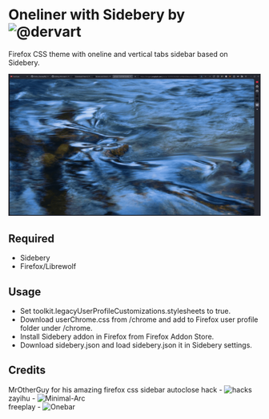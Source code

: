 # Oneliner with Sidebery by ![@dervart](https://github.com/dervart/firefox_theme)
<p>
Firefox CSS theme with oneline and vertical tabs sidebar based on Sidebery.
</p>

![](https://github.com/dervart/firefox_theme/blob/main/preview.gif)

## Required
- Sidebery
- Firefox/Librewolf

## Usage
- Set toolkit.legacyUserProfileCustomizations.stylesheets to true.
- Download userChrome.css from /chrome and add to Firefox user profile folder under /chrome.
- Install Sidebery addon in Firefox from Firefox Addon Store.
- Download sidebery.json and load sidebery.json it in Sidebery settings.

## Credits
MrOtherGuy for his amazing firefox css sidebar autoclose hack - ![hacks](https://github.com/MrOtherGuy/firefox-csshacks)<br />
zayihu - ![Minimal-Arc ](https://github.com/zayihu/Minimal-Arc)<br />
freeplay - ![Onebar ](https://freeplay.floof.company/)
